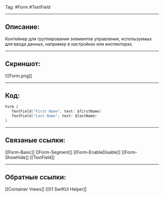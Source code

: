 Tag: #Form #TextField 

---
## Описание:
Контейнер для группирования элементов управления, используемых для ввода данных, например в настройках или инспекторах.

---
## Скриншот:
![[Form.png]]

---
## Код:

``` swift
Form {
   TextField("First Name", text: $firstName)
   TextField("Last Name", text: $lastName)
}

```

---
## Связаные ссылки:
[[Form-Basic]]
[[Form-Segment]]
[[Form-EnableDisable]]
[[Form-ShowHide]]
[[TextField]]

---
## Обратные ссылки:
[[Container Views]]
[[01 SwiftUI Helper]]